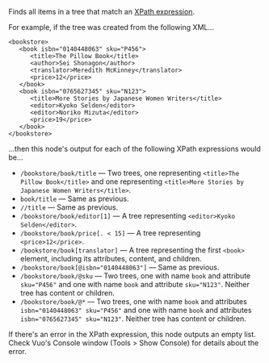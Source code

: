 Finds all items in a tree that match an [XPath expression](https://www.w3schools.com/xml/xml_xpath.asp).

For example, if the tree was created from the following XML…

    <bookstore>
       <book isbn="0140448063" sku="P456">
          <title>The Pillow Book</title>
          <author>Sei Shonagon</author>
          <translator>Meredith McKinney</translator>
          <price>12</price>
       </book>
       <book isbn="0765627345" sku="N123">
          <title>More Stories by Japanese Women Writers</title>
          <editor>Kyoko Selden</editor>
          <editor>Noriko Mizuta</editor>
          <price>19</price>
       </book>
    </bookstore>

…then this node's output for each of the following XPath expressions would be…

   - `/bookstore/book/title` — Two trees, one representing `<title>The Pillow Book</title>` and one representing `<title>More Stories by Japanese Women Writers</title>`.
   - `book/title` — Same as previous.
   - `//title` — Same as previous.
   - `/bookstore/book/editor[1]` — A tree representing `<editor>Kyoko Selden</editor>`.
   - `/bookstore/book/price[. < 15]` — A tree representing `<price>12</price>`.
   - `/bookstore/book[translator]` — A tree representing the first `<book>` element, including its attributes, content, and children.
   - `/bookstore/book[@isbn="0140448063"]` — Same as previous.
   - `/bookstore/book/@sku` — Two trees, one with name `book` and attribute `sku="P456"` and one with name `book` and attribute `sku="N123"`. Neither tree has content or children.
   - `/bookstore/book/@*` — Two trees, one with name `book` and attributes `isbn="0140448063" sku="P456"` and one with name `book` and attributes `isbn="0765627345" sku="N123"`. Neither tree has content or children.

If there's an error in the XPath expression, this node outputs an empty list. Check Vuo's Console window (Tools > Show Console) for details about the error.
